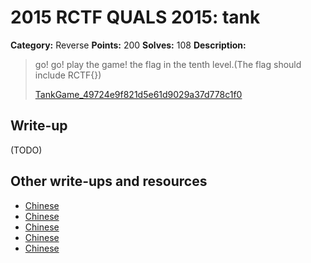 # 2015 RCTF QUALS 2015: tank

**Category:** Reverse
**Points:** 200
**Solves:** 108
**Description:**

> go! go! play the game! the flag in the tenth level.(The flag should include RCTF{})
> 
> 
> [TankGame_49724e9f821d5e61d9029a37d778c1f0](./TankGame_49724e9f821d5e61d9029a37d778c1f0)


## Write-up

(TODO)

## Other write-ups and resources

* [Chinese](https://www.iret.xyz/article.aspx/rctf2015_reverse)
* [Chinese](http://bobao.360.cn/ctf/learning/155.html)
* [Chinese](http://www.purpleroc.com/md/RCTF-WriteUp.html)
* [Chinese](http://www.heysec.org/archives/85)
* [Chinese](http://roisfzu.org/static/rctf2015-writeup.pdf)
